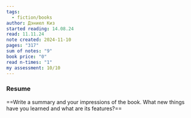 ```yaml
---
tags:
  - fiction/books
author: Дэниел Киз
started reading: 14.08.24
read: 11.11.24
note created: 2024-11-10
pages: "317"
sum of notes: "9"
book price: "0"
read n-times: "1"
my assessment: 10/10
---
```

### Resume
==Write a summary and your impressions of the book. What new things have you learned and what are its features?==
